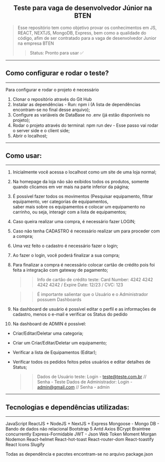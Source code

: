<div align='center'>

## **Teste para vaga de desenvolvedor Júnior na BTEN** 

</div>

> Esse repositório tem como objetivo provar os conhecimentos em JS, REACT, NEXTJS, MongoDB, Express, bem como a qualidade do código, afim de ser contratado para a vaga de desenvolvedor Junior na empresa BTEN
>> Status: Pronto para usar ✅

---------------------------------------------------------------------------------------------------------------------------------
## Como configurar e rodar o teste? 
---------------------------------------------------------------------------------------------------------------------------------
Para configurar e rodar o projeto é necessário
1) Clonar o repositório através do Git Hub
2) Instalar as dependências - Run: npm i (A lista de dependências encontram-se no final desse arquivo);
3) Configure as variáveis de DataBase no .env (já estão disponíveis no projeto);
4) Rodar o projeto através do terminal: npm run dev -  Esse passo vai rodar o server side e o client side;
5) Abrir o localhost; 
---------------------------------------------------------------------------------------------------------------------------------
## Como usar:
---------------------------------------------------------------------------------------------------------------------------------
1) Inicialmente você acessa o localhost como um site de uma loja normal;
2) Na homepage da loja não são exibidos todos os produtos, somente quando clicamos em ver mais na parte inferior da página;
3) É possível fazer todos os movimentos (Pesquisar equipamento, filtrar equipamento, ver categorias de equipamentos, <br>
saber mais sobre os equipamentos e colocar um equipamento no carrinho, ou seja, interagir com a lista de equipamentos;
4) Caso queira realizar uma compra, é necessário fazer LOGIN;
5) Caso não tenha CADASTRO é necessário realizar um para proceder com a compra;
6) Uma vez feito o cadastro é necessário fazer o login;
7) Ao fazer o login, você poderá finalizar a sua compra;
8) Para finalizar a compra é necessário colocar cartão de crédito pois foi feita a integração com gateway de pagamento;
    >> Info de cartão de crédito teste: Card Number: 4242 4242 4242 4242 / Expire Date: 12/23 / CVC: 123

    >> É importante salientar que o Usuário e o Administrador possuem Dashboards
9) Na dashboard de usuário é possível editar o perfil e as informações de cadastro, menos o e-mail e verificar os Status do pedido
10) Na dashboard de ADMIN é possível:
   - Criar/Editar/Deletar uma categoria;
   - Criar um Criar/Editar/Deletar um equipamento;
   - Verificar a lista de Equipamentos (Editar);
   - Verificar todos os pedidos feitos pelos usuários e editar detalhes de Status;

     >> Dados de Usuário teste: Login - teste@teste.com.br // Senha - Teste
     >> Dados de Administrador: Login - admin@gmail.com   // Senha - admin

---------------------------------------------------------------------------------------------------------------------------------
## Tecnologias e dependências utilizadas: 
---------------------------------------------------------------------------------------------------------------------------------
JavaScript
ReactJS + NodeJS + NextJS + Express
Mongoose - Mongo DB - Bando de dados não relacional
Bootstrap 5
Antd
Axios
BCrypt
Braintree
concurrently
Express-Formidable
JWT - Json Web Token
Moment
Morgan
Nodemon
React-helmet
React-hot-toast
React-router-dom
React-toastify
React Icons
Slugify

Todas as dependência e pacotes encontram-se no arquivo package.json


